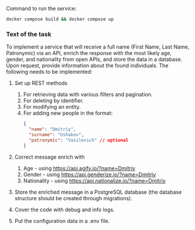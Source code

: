 Command to run the service:
```bash
docker compose build && docker compose up
```

### Text of the task
To implement a service that will receive a full name (First Name, Last Name, Patronymic) via an API, enrich the response with the most likely age, gender, and nationality from open APIs, and store the data in a database. Upon request, provide information about the found individuals. The following needs to be implemented:

1. Set up REST methods
   1. For retrieving data with various filters and pagination.
   2. For deleting by identifier.
   3. For modifying an entity.
   4. For adding new people in the format:
      ```json
      {
        "name": "Dmitriy",
        "surname": "Ushakov",
        "patronymic": "Vasilevich" // optional
      }
      ```

2. Correct message enrich with
   1. Age - using https://api.agify.io/?name=Dmitriy
   2. Gender - using https://api.genderize.io/?name=Dmitriy
   3. Nationality - using https://api.nationalize.io/?name=Dmitriy

3. Store the enriched message in a PostgreSQL database (the database structure should be created through migrations).

4. Cover the code with debug and info logs.

5. Put the configuration data in a .env file.
